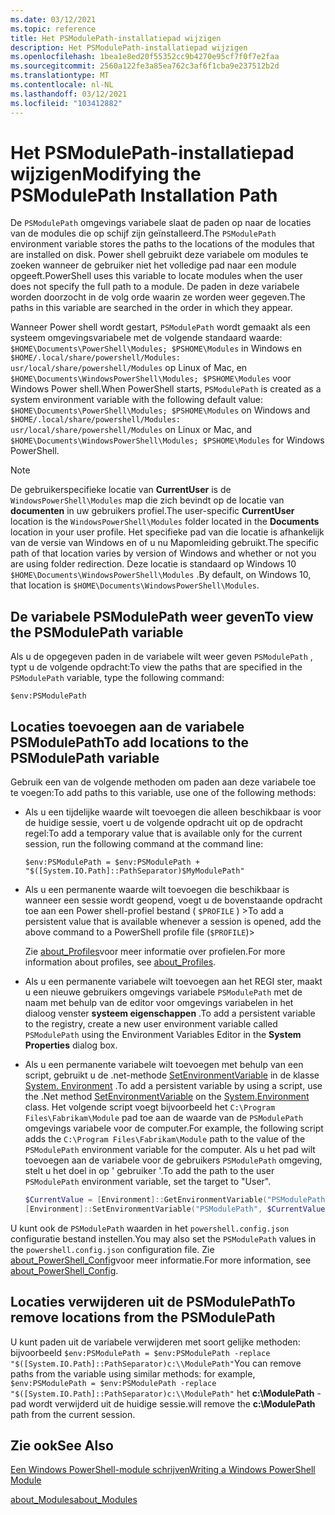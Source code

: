 ```yaml
---
ms.date: 03/12/2021
ms.topic: reference
title: Het PSModulePath-installatiepad wijzigen
description: Het PSModulePath-installatiepad wijzigen
ms.openlocfilehash: 1bea1e8ed20f55352cc9b4270e95cf7f0f7e2faa
ms.sourcegitcommit: 2560a122fe3a85ea762c3af6f1cba9e237512b2d
ms.translationtype: MT
ms.contentlocale: nl-NL
ms.lasthandoff: 03/12/2021
ms.locfileid: "103412882"
---
```

# <a name="modifying-the-psmodulepath-installation-path"></a><span data-ttu-id="33b52-103">Het PSModulePath-installatiepad wijzigen</span><span class="sxs-lookup"><span data-stu-id="33b52-103">Modifying the PSModulePath Installation Path</span></span>

<span data-ttu-id="33b52-104">De `PSModulePath` omgevings variabele slaat de paden op naar de locaties van de modules die op schijf zijn geïnstalleerd.</span><span class="sxs-lookup"><span data-stu-id="33b52-104">The `PSModulePath` environment variable stores the paths to the locations of the modules that are installed on disk.</span></span> <span data-ttu-id="33b52-105">Power shell gebruikt deze variabele om modules te zoeken wanneer de gebruiker niet het volledige pad naar een module opgeeft.</span><span class="sxs-lookup"><span data-stu-id="33b52-105">PowerShell uses this variable to locate modules when the user does not specify the full path to a module.</span></span> <span data-ttu-id="33b52-106">De paden in deze variabele worden doorzocht in de volg orde waarin ze worden weer gegeven.</span><span class="sxs-lookup"><span data-stu-id="33b52-106">The paths in this variable are searched in the order in which they appear.</span></span>

<span data-ttu-id="33b52-107">Wanneer Power shell wordt gestart, `PSModulePath` wordt gemaakt als een systeem omgevingsvariabele met de volgende standaard waarde: `$HOME\Documents\PowerShell\Modules; $PSHOME\Modules` in Windows en `$HOME/.local/share/powershell/Modules: usr/local/share/powershell/Modules` op Linux of Mac, en `$HOME\Documents\WindowsPowerShell\Modules; $PSHOME\Modules` voor Windows Power shell.</span><span class="sxs-lookup"><span data-stu-id="33b52-107">When PowerShell starts, `PSModulePath` is created as a system environment variable with the following default value: `$HOME\Documents\PowerShell\Modules; $PSHOME\Modules` on Windows and `$HOME/.local/share/powershell/Modules: usr/local/share/powershell/Modules` on Linux or Mac, and `$HOME\Documents\WindowsPowerShell\Modules; $PSHOME\Modules` for Windows PowerShell.</span></span>

> [!NOTE]
> <span data-ttu-id="33b52-108">De gebruikerspecifieke locatie van **CurrentUser** is de `WindowsPowerShell\Modules` map die zich bevindt op de locatie van **documenten** in uw gebruikers profiel.</span><span class="sxs-lookup"><span data-stu-id="33b52-108">The user-specific **CurrentUser** location is the `WindowsPowerShell\Modules` folder located in the **Documents** location in your user profile.</span></span> <span data-ttu-id="33b52-109">Het specifieke pad van die locatie is afhankelijk van de versie van Windows en of u nu Mapomleiding gebruikt.</span><span class="sxs-lookup"><span data-stu-id="33b52-109">The specific path of that location varies by version of Windows and whether or not you are using folder redirection.</span></span> <span data-ttu-id="33b52-110">Deze locatie is standaard op Windows 10 `$HOME\Documents\WindowsPowerShell\Modules` .</span><span class="sxs-lookup"><span data-stu-id="33b52-110">By default, on Windows 10, that location is `$HOME\Documents\WindowsPowerShell\Modules`.</span></span>

## <a name="to-view-the-psmodulepath-variable"></a><span data-ttu-id="33b52-111">De variabele PSModulePath weer geven</span><span class="sxs-lookup"><span data-stu-id="33b52-111">To view the PSModulePath variable</span></span>

<span data-ttu-id="33b52-112">Als u de opgegeven paden in de variabele wilt weer geven `PSModulePath` , typt u de volgende opdracht:</span><span class="sxs-lookup"><span data-stu-id="33b52-112">To view the paths that are specified in the `PSModulePath` variable, type the following command:</span></span>

`$env:PSModulePath`

## <a name="to-add-locations-to-the-psmodulepath-variable"></a><span data-ttu-id="33b52-113">Locaties toevoegen aan de variabele PSModulePath</span><span class="sxs-lookup"><span data-stu-id="33b52-113">To add locations to the PSModulePath variable</span></span>

<span data-ttu-id="33b52-114">Gebruik een van de volgende methoden om paden aan deze variabele toe te voegen:</span><span class="sxs-lookup"><span data-stu-id="33b52-114">To add paths to this variable, use one of the following methods:</span></span>

- <span data-ttu-id="33b52-115">Als u een tijdelijke waarde wilt toevoegen die alleen beschikbaar is voor de huidige sessie, voert u de volgende opdracht uit op de opdracht regel:</span><span class="sxs-lookup"><span data-stu-id="33b52-115">To add a temporary value that is available only for the current session, run the following command at the command line:</span></span>

  `$env:PSModulePath = $env:PSModulePath + "$([System.IO.Path]::PathSeparator)$MyModulePath"`

- <span data-ttu-id="33b52-116">Als u een permanente waarde wilt toevoegen die beschikbaar is wanneer een sessie wordt geopend, voegt u de bovenstaande opdracht toe aan een Power shell-profiel bestand ( `$PROFILE` ) ></span><span class="sxs-lookup"><span data-stu-id="33b52-116">To add a persistent value that is available whenever a session is opened, add the above command to a PowerShell profile file (`$PROFILE`)></span></span>

  <span data-ttu-id="33b52-117">Zie [about_Profiles](/powershell/module/microsoft.powershell.core/about/about_profiles)voor meer informatie over profielen.</span><span class="sxs-lookup"><span data-stu-id="33b52-117">For more information about profiles, see [about_Profiles](/powershell/module/microsoft.powershell.core/about/about_profiles).</span></span>

- <span data-ttu-id="33b52-118">Als u een permanente variabele wilt toevoegen aan het REGI ster, maakt u een nieuwe gebruikers omgevings variabele `PSModulePath` met de naam met behulp van de editor voor omgevings variabelen in het dialoog venster **systeem eigenschappen** .</span><span class="sxs-lookup"><span data-stu-id="33b52-118">To add a persistent variable to the registry, create a new user environment variable called `PSModulePath` using the Environment Variables Editor in the **System Properties** dialog box.</span></span>

- <span data-ttu-id="33b52-119">Als u een permanente variabele wilt toevoegen met behulp van een script, gebruikt u de .net-methode [SetEnvironmentVariable](/dotnet/api/system.environment.setenvironmentvariable) in de klasse [System. Environment](/dotnet/api/system.environment) .</span><span class="sxs-lookup"><span data-stu-id="33b52-119">To add a persistent variable by using a script, use the .Net method [SetEnvironmentVariable](/dotnet/api/system.environment.setenvironmentvariable) on the [System.Environment](/dotnet/api/system.environment) class.</span></span> <span data-ttu-id="33b52-120">Het volgende script voegt bijvoorbeeld het `C:\Program Files\Fabrikam\Module` pad toe aan de waarde van de `PSModulePath` omgevings variabele voor de computer.</span><span class="sxs-lookup"><span data-stu-id="33b52-120">For example, the following script adds the `C:\Program Files\Fabrikam\Module` path to the value of the `PSModulePath` environment variable for the computer.</span></span> <span data-ttu-id="33b52-121">Als u het pad wilt toevoegen aan de variabele voor de gebruikers `PSModulePath` omgeving, stelt u het doel in op ' gebruiker '.</span><span class="sxs-lookup"><span data-stu-id="33b52-121">To add the path to the user `PSModulePath` environment variable, set the target to "User".</span></span>

  ```powershell
  $CurrentValue = [Environment]::GetEnvironmentVariable("PSModulePath", "Machine")
  [Environment]::SetEnvironmentVariable("PSModulePath", $CurrentValue + [System.IO.Path]::PathSeparator + "C:\Program Files\Fabrikam\Modules", "Machine")

  ```

<span data-ttu-id="33b52-122">U kunt ook de `PSModulePath` waarden in het `powershell.config.json` configuratie bestand instellen.</span><span class="sxs-lookup"><span data-stu-id="33b52-122">You may also set the `PSModulePath` values in the `powershell.config.json` configuration file.</span></span> <span data-ttu-id="33b52-123">Zie [about_PowerShell_Config](/powershell/module/microsoft.powershell.core/about/about_powershell_config#psmodulepath)voor meer informatie.</span><span class="sxs-lookup"><span data-stu-id="33b52-123">For more information, see [about_PowerShell_Config](/powershell/module/microsoft.powershell.core/about/about_powershell_config#psmodulepath).</span></span>

## <a name="to-remove-locations-from-the-psmodulepath"></a><span data-ttu-id="33b52-124">Locaties verwijderen uit de PSModulePath</span><span class="sxs-lookup"><span data-stu-id="33b52-124">To remove locations from the PSModulePath</span></span>

<span data-ttu-id="33b52-125">U kunt paden uit de variabele verwijderen met soort gelijke methoden: bijvoorbeeld `$env:PSModulePath = $env:PSModulePath -replace "$([System.IO.Path]::PathSeparator)c:\\ModulePath"`</span><span class="sxs-lookup"><span data-stu-id="33b52-125">You can remove paths from the variable using similar methods: for example, `$env:PSModulePath = $env:PSModulePath -replace "$([System.IO.Path]::PathSeparator)c:\\ModulePath"`</span></span>
<span data-ttu-id="33b52-126">het **c:\ModulePath** -pad wordt verwijderd uit de huidige sessie.</span><span class="sxs-lookup"><span data-stu-id="33b52-126">will remove the **c:\ModulePath** path from the current session.</span></span>

## <a name="see-also"></a><span data-ttu-id="33b52-127">Zie ook</span><span class="sxs-lookup"><span data-stu-id="33b52-127">See Also</span></span>

[<span data-ttu-id="33b52-128">Een Windows PowerShell-module schrijven</span><span class="sxs-lookup"><span data-stu-id="33b52-128">Writing a Windows PowerShell Module</span></span>](./writing-a-windows-powershell-module.md)

[<span data-ttu-id="33b52-129">about_Modules</span><span class="sxs-lookup"><span data-stu-id="33b52-129">about_Modules</span></span>](/powershell/module/microsoft.powershell.core/about/about_modules)
